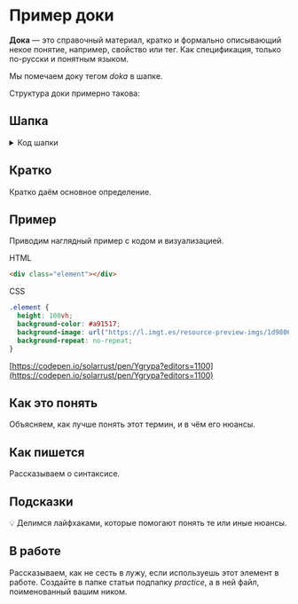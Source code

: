 # Пример доки

**Дока** — это справочный материал, кратко и формально описывающий некое понятие, например, свойство или тег. Как спецификация, только по-русски и понятным языком.

Мы помечаем доку тегом _doka_ в шапке.

Структура доки примерно такова:

## Шапка

<details>
  <summary>Код шапки</summary>

```markdown
---
title: "Название доки"
description: "Описание для соцсетей, 160-200 символов"
cover:
  desktop: 'images/desktop.png'
  mobile: 'images/mobile.png'
  alt: 'Альтернативное описание для обложки'
authors:
  - Никнейм основного автора
contributors:
  - Никнеймы всех соавторов и контрибьюторов
editors:
  - Никнеймы всех редакторов
keywords:
  - Альтернативные теги для работы поиска
tags:
  - doka
---
```

</details>

## Кратко

Кратко даём основное определение.

## Пример

Приводим наглядный пример с кодом и визуализацией.

HTML

```html
<div class="element"></div>
```

CSS

```css
.element {
  height: 100vh;
  background-color: #a91517;
  background-image: url("https://l.imgt.es/resource-preview-imgs/1d9806ec-7ef9-49ea-b60c-f1c9ca956b0a%2Fbaymax.crop_316x237_0%252C26.preview.png?profile=max500x190");
  background-repeat: no-repeat;
}
```

[https://codepen.io/solarrust/pen/Ygrypa?editors=1100](https://codepen.io/solarrust/pen/Ygrypa?editors=1100)

## Как это понять

Объясняем, как лучше понять этот термин, и в чём его нюансы.

## Как пишется

Рассказываем о синтаксисе.

## Подсказки

💡 Делимся лайфхаками, которые помогают понять те или иные нюансы.

## В работе

Рассказываем, как не сесть в лужу, если используешь этот элемент в работе. Создайте в папке статьи подпапку _practice_, а в ней файл, поименованный вашим ником.
